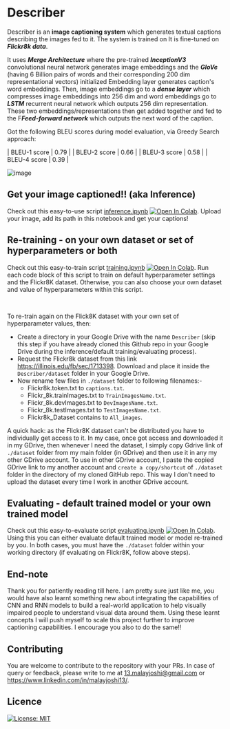 # Describer

Describer is an **image captioning system** which generates textual captions describing the images fed to it. The system is trained on It is fine-tuned on ***Flickr8k data***.

It uses ***Merge Architecture*** where the pre-trained ***InceptionV3*** convolutional neural network generates image embeddings and the ***GloVe*** (having 6 Billion pairs of words and their corresponding 200 dim representational vectors) initialized Embedding layer generates caption's word embeddings. Then, image embeddings go to a ***dense layer*** which compresses image embeddings into 256 dim and word embeddings go to ***LSTM*** recurrent neural network which outputs 256 dim representation. These two embeddings/representations then get added together and fed to the F***Feed-forward network*** which outputs the next word of the caption. 

Got the following BLEU scores during model evaluation, via Greedy Search approach:<br>

| BLEU-1 score | 0.79 |
| BLEU-2 score | 0.66 |
| BLEU-3 score | 0.58 |
| BLEU-4 score | 0.39 |

![image](https://user-images.githubusercontent.com/71775151/192083201-035fc4c6-f1eb-42b0-ab68-1bc7942ad90a.png)
 
## Get your image captioned!! (aka Inference)
Check out this easy-to-use script [inference.ipynb](https://github.com/malayjoshi13/Describer/blob/main/scripts/inference.ipynb) [![Open In Colab](https://colab.research.google.com/assets/colab-badge.svg)](https://colab.research.google.com/github/malayjoshi13/Describer/blob/main/scripts/inference.ipynb). Upload your image, add its path in this notebook and get your captions!

## Re-training - on your own dataset or set of hyperparameters or both 
Check out this easy-to-train script [training.ipynb](https://github.com/malayjoshi13/Describer/blob/main/scripts/training.ipynb) [![Open In Colab](https://colab.research.google.com/assets/colab-badge.svg)](https://colab.research.google.com/github/malayjoshi13/Describer/blob/main/scripts/training.ipynb). Run each code block of this script to train on default hyperparameter settings and the Flickr8K dataset. Otherwise, you can also choose your own dataset and value of hyperparameters within this script.

<br>

To re-train again on the Flick8K dataset with your own set of hyperparameter values, then:
- Create a directory in your Google Drive with the name `Describer` (skip this step if you have already cloned this Github repo in your Google Drive during the inference/default training/evaluating process).
- Request the Flickr8k dataset from this link https://illinois.edu/fb/sec/1713398. Download and place it inside the `Describer/dataset` folder in your Google Drive. 
- Now rename few files in `./dataset` folder to following filenames:-<br>
  - Flickr8k.token.txt to `captions.txt`. <br> 
  - Flickr_8k.trainImages.txt to `TrainImagesName.txt`. <br>
  - Flickr_8k.devImages.txt to `DevImagesName.txt`. <br>
  - Flickr_8k.testImages.txt to `TestImagesName.txt`. <br>
  - Flickr8k_Dataset contains to `All_images`.
 
A quick hack: as the Flickr8K dataset can't be distributed you have to individually get access to it. In my case, once got access and downloaded it in my GDrive, then whenever I need the dataset, I simply copy Gdrive link of `./dataset` folder from my main folder (in GDrive) and then use it in any my other GDrive account. To use in other GDrive account, I paste the copied GDrive link to my another account and ```create a copy/shortcut``` of `./dataset` folder in the directory of my cloned GitHub repo. This way I don't need to upload the dataset every time I work in another GDrive account.

## Evaluating - default trained model or your own trained model
Check out this easy-to-evaluate script [evaluating.ipynb](https://github.com/malayjoshi13/Describer/blob/main/scripts/evaluating.ipynb) [![Open In Colab](https://colab.research.google.com/assets/colab-badge.svg)](https://colab.research.google.com/github/malayjoshi13/Describer/blob/main/scripts/evaluating.ipynb). Using this you can either evaluate default trained model or model re-trained by you. In both cases, you must have the `./dataset` folder within your working directory (if evaluating on Flickr8K, follow above steps).

## End-note
Thank you for patiently reading till here. I am pretty sure just like me, you would have also learnt something new about integrating the capabilities of CNN and RNN models to build a real-world application to help visually impaired people to understand visual data around them. Using these learnt concepts I will push myself to scale this project further to improve captioning capabilities. I encourage you also to do the same!!

## Contributing
You are welcome to contribute to the repository with your PRs. In case of query or feedback, please write to me at 13.malayjoshi@gmail.com or https://www.linkedin.com/in/malayjoshi13/.

## Licence

[![License: MIT](https://img.shields.io/badge/License-MIT-yellow.svg)](https://github.com/malayjoshi13/Understanding-Transformer/blob/main/LICENSE)
